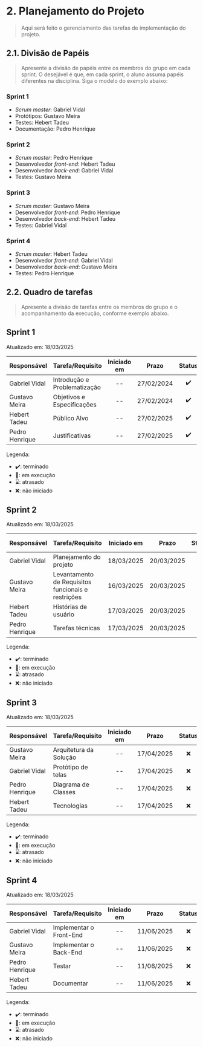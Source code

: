 # 2. Planejamento do Projeto

> Aqui será feito o gerenciamento das tarefas de implementação do projeto.

## 2.1. Divisão de Papéis

> Apresente a divisão de papéis entre os membros do grupo em cada sprint. O desejável é que, em cada sprint, o aluno assuma papéis diferentes na disciplina. Siga o modelo do exemplo abaixo:

### Sprint 1
- _Scrum master_: Gabriel Vidal
- Protótipos: Gustavo Meira
- Testes: Hebert Tadeu
- Documentação: Pedro Henrique

### Sprint 2
- _Scrum master_: Pedro Henrique
- Desenvolvedor _front-end_: Hebert Tadeu
- Desenvolvedor _back-end_: Gabriel Vidal
- Testes: Gustavo Meira

### Sprint 3
- _Scrum master_: Gustavo Meira
- Desenvolvedor _front-end_: Pedro Henrique
- Desenvolvedor _back-end_: Hebert Tadeu
- Testes: Gabriel Vidal

### Sprint 4
- _Scrum master_: Hebert Tadeu
- Desenvolvedor _front-end_: Gabriel Vidal
- Desenvolvedor _back-end_: Gustavo Meira
- Testes: Pedro Henrique

  
## 2.2. Quadro de tarefas

> Apresente a divisão de tarefas entre os membros do grupo e o acompanhamento da execução, conforme exemplo abaixo.

## Sprint 1

Atualizado em: 18/03/2025

| Responsável   | Tarefa/Requisito | Iniciado em    | Prazo      | Status | Terminado em    |
| :----         |    :----         |      :----:    | :----:     | :----: | :----:          |
| Gabriel Vidal| Introdução e Problematização |   --   | 27/02/2024 | ✔️ | 24/02/2005      |
| Gustavo Meira| Objetivos e Especificações    | --  | 27/02/2024 | ✔️ | 24/02/2025        |
| Hebert Tadeu | Público Alvo | -- | 27/02/2025 | ✔️ | 24/02/2025 | 
| Pedro Henrique | Justificativas | -- | 27/02/2025 | ✔️ | 24/02/2025 |

Legenda:
- ✔️: terminado
- 📝: em execução
- ⌛: atrasado
- ❌: não iniciado

  
## Sprint 2

Atualizado em: 18/03/2025

| Responsável   | Tarefa/Requisito | Iniciado em    | Prazo      | Status | Terminado em    |
| :----         |    :----         |      :----:    | :----:     | :----: | :----:          |
| Gabriel Vidal | Planejamento do projeto | 18/03/2025 | 20/03/2025 | ✔️ | 18/03/2025 |
| Gustavo Meira | Levantamento de Requisitos funcionais e restrições  | 16/03/2025 | 20/03/2025 | ✔️ | 18/03/2025 |
| Hebert Tadeu | Histórias de usuário  | 17/03/2025 | 20/03/2025 | ✔️  | 19/03/2025 |
| Pedro Henrique | Tarefas técnicas | 17/03/2025 | 20/03/2025 | ✔️ | 19/03/2025 |

Legenda:
- ✔️: terminado
- 📝: em execução
- ⌛: atrasado
- ❌: não iniciado


## Sprint 3

Atualizado em: 18/03/2025

| Responsável   | Tarefa/Requisito | Iniciado em    | Prazo      | Status | Terminado em    |
| :----         |    :----         |      :----:    | :----:     | :----: | :----:          |
| Gustavo Meira | Arquitetura da Solução | -- | 17/04/2025 | ❌ | -- |
| Gabriel Vidal | Protótipo de telas | -- | 17/04/2025 | ❌ | -- |
| Pedro Henrique | Diagrama de Classes | -- | 17/04/2025 | ❌ | -- |
| Hebert Tadeu | Tecnologias | -- | 17/04/2025 | ❌ | -- |


Legenda:
- ✔️: terminado
- 📝: em execução
- ⌛: atrasado
- ❌: não iniciado

## Sprint 4

Atualizado em: 18/03/2025

| Responsável   | Tarefa/Requisito | Iniciado em    | Prazo      | Status | Terminado em    |
| :----         |    :----         |      :----:    | :----:     | :----: | :----:          |
| Gabriel Vidal | Implementar o Front-End | -- | 11/06/2025 | ❌  | -- |
| Gustavo Meira | Implementar o Back-End| -- | 11/06/2025 | ❌ | -- |
| Pedro Henrique | Testar | -- | 11/06/2025 | ❌ | -- |
| Hebert Tadeu | Documentar | -- | 11/06/2025 | ❌ | -- |

Legenda:
- ✔️: terminado
- 📝: em execução
- ⌛: atrasado
- ❌: não iniciado



